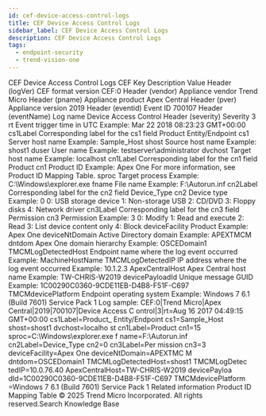 ```yaml
---
id: cef-device-access-control-logs
title: CEF Device Access Control Logs
sidebar_label: CEF Device Access Control Logs
description: CEF Device Access Control Logs
tags:
  - endpoint-security
  - trend-vision-one
---
```


 CEF Device Access Control Logs CEF Key Description Value Header (logVer) CEF format version CEF:0 Header (vendor) Appliance vendor Trend Micro Header (pname) Appliance product Apex Central Header (pver) Appliance version 2019 Header (eventid) Event ID 700107 Header (eventName) Log name Device Access Control Header (severity) Severity 3 rt Event trigger time in UTC Example: Mar 22 2018 08:23:23 GMT+00:00 cs1Label Corresponding label for the cs1 field Product Entity/Endpoint cs1 Server host name Example: Sample_Host shost Source host name Example: shost1 duser User name Example: testserver\\administrator dvchost Target host name Example: localhost cn1Label Corresponding label for the cn1 field Product cn1 Product ID Example: Apex One For more information, see Product ID Mapping Table. sproc Target process Example: C:\\Windows\\explorer.exe fname File name Example: F:\\Autorun.inf cn2Label Corresponding label for the cn2 field Device_Type cn2 Device type Example: 0 0: USB storage device 1: Non-storage USB 2: CD/DVD 3: Floppy disks 4: Network driver cn3Label Corresponding label for the cn3 field Permission cn3 Permission Example: 3 0: Modify 1: Read and execute 2: Read 3: List device content only 4: Block deviceFacility Product Example: Apex One deviceNtDomain Active Directory domain Example: APEXTMCM dntdom Apex One domain hierarchy Example: OSCEDomain1 TMCMLogDetectedHost Endpoint name where the log event occurred Example: MachineHostName TMCMLogDetectedIP IP address where the log event occurred Example: 10.1.2.3 ApexCentralHost Apex Central host name Example: TW-CHRIS-W2019 devicePayloadId Unique message GUID Example: 1C00290C0360-9CDE11EB-D4B8-F51F-C697 TMCMdevicePlatform Endpoint operating system Example: Windows 7 6.1 (Build 7601) Service Pack 1 Log sample: CEF:0|Trend Micro|Apex Central|2019|700107|Device Access C ontrol|3|rt=Aug 16 2017 04:49:15 GMT+00:00 cs1Label=Product_ Entity/Endpoint cs1=Sample_Host shost=shost1 dvchost=localho st cn1Label=Product cn1=15 sproc=C:\\Windows\\explorer.exe f name=F:\\Autorun.inf cn2Label=Device_Type cn2=0 cn3Label=Per mission cn3=3 deviceFacility=Apex One deviceNtDomain=APEXTMC M dntdom=OSCEDomain1 TMCMLogDetectedHost=shost1 TMCMLogDetec tedIP=10.0.76.40 ApexCentralHost=TW-CHRIS-W2019 devicePayloa dId=1C00290C0360-9CDE11EB-D4B8-F51F-C697 TMCMdevicePlatform =Windows 7 6.1 (Build 7601) Service Pack 1 Related information Product ID Mapping Table © 2025 Trend Micro Incorporated. All rights reserved.Search Knowledge Base